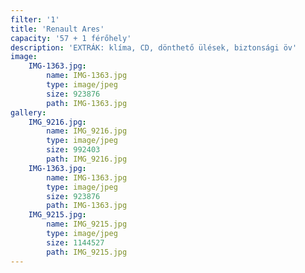 ```yaml
---
filter: '1'
title: 'Renault Ares'
capacity: '57 + 1 férőhely'
description: 'EXTRÁK: klíma, CD, dönthető ülések, biztonsági öv'
image:
    IMG-1363.jpg:
        name: IMG-1363.jpg
        type: image/jpeg
        size: 923876
        path: IMG-1363.jpg
gallery:
    IMG_9216.jpg:
        name: IMG_9216.jpg
        type: image/jpeg
        size: 992403
        path: IMG_9216.jpg
    IMG-1363.jpg:
        name: IMG-1363.jpg
        type: image/jpeg
        size: 923876
        path: IMG-1363.jpg
    IMG_9215.jpg:
        name: IMG_9215.jpg
        type: image/jpeg
        size: 1144527
        path: IMG_9215.jpg
---
```

